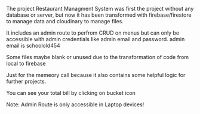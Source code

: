 The project Restaurant Managment System was first the project without any database or server, but now it has been transformed with firebase/firestore to manage data and cloudinary to manage files.

<!-- Admin -->
It includes an admin route to perfrom CRUD on menus but can only be accessible with admin credentials like admin email and password.
admin email is schoolold454

<!-- Blank or Redundant files -->
Some files maybe blank or unused due to the transformation of code from local to firebase 

<!-- Why keeping unused files? -->
Just for the memeory call because it also contains some helpful logic for further projects.

<!-- Bucket in top right corner -->
You can see your total bill by clicking on bucket icon

Note: Admin Route is only accessible in Laptop devices!